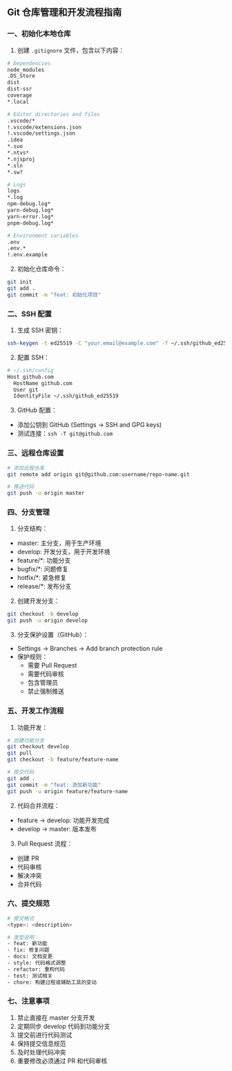 ## Git 仓库管理和开发流程指南

### 一、初始化本地仓库

1. 创建 `.gitignore` 文件，包含以下内容：
```bash
# Dependencies
node_modules
.DS_Store
dist
dist-ssr
coverage
*.local

# Editor directories and files
.vscode/*
!.vscode/extensions.json
!.vscode/settings.json
.idea
*.suo
*.ntvs*
*.njsproj
*.sln
*.sw?

# Logs
logs
*.log
npm-debug.log*
yarn-debug.log*
yarn-error.log*
pnpm-debug.log*

# Environment variables
.env
.env.*
!.env.example
```

2. 初始化仓库命令：
```bash
git init
git add .
git commit -m "feat: 初始化项目"
```

### 二、SSH 配置

1. 生成 SSH 密钥：
```bash
ssh-keygen -t ed25519 -C "your.email@example.com" -f ~/.ssh/github_ed25519 -N ""
```

2. 配置 SSH：
```bash
# ~/.ssh/config
Host github.com
  HostName github.com
  User git
  IdentityFile ~/.ssh/github_ed25519
```

3. GitHub 配置：
- 添加公钥到 GitHub (Settings -> SSH and GPG keys)
- 测试连接：`ssh -T git@github.com`

### 三、远程仓库设置

```bash
# 添加远程仓库
git remote add origin git@github.com:username/repo-name.git

# 推送代码
git push -u origin master
```

### 四、分支管理

1. 分支结构：
- master: 主分支，用于生产环境
- develop: 开发分支，用于开发环境
- feature/*: 功能分支
- bugfix/*: 问题修复
- hotfix/*: 紧急修复
- release/*: 发布分支

2. 创建开发分支：
```bash
git checkout -b develop
git push -u origin develop
```

3. 分支保护设置（GitHub）：
- Settings -> Branches -> Add branch protection rule
- 保护规则：
  - 需要 Pull Request
  - 需要代码审核
  - 包含管理员
  - 禁止强制推送

### 五、开发工作流程

1. 功能开发：
```bash
# 创建功能分支
git checkout develop
git pull
git checkout -b feature/feature-name

# 提交代码
git add .
git commit -m "feat: 添加新功能"
git push -u origin feature/feature-name
```

2. 代码合并流程：
- feature -> develop: 功能开发完成
- develop -> master: 版本发布

3. Pull Request 流程：
- 创建 PR
- 代码审核
- 解决冲突
- 合并代码

### 六、提交规范

```bash
# 提交格式
<type>: <description>

# 类型说明：
- feat: 新功能
- fix: 修复问题
- docs: 文档变更
- style: 代码格式调整
- refactor: 重构代码
- test: 测试相关
- chore: 构建过程或辅助工具的变动
```

### 七、注意事项

1. 禁止直接在 master 分支开发
2. 定期同步 develop 代码到功能分支
3. 提交前进行代码测试
4. 保持提交信息规范
5. 及时处理代码冲突
6. 重要修改必须通过 PR 和代码审核

